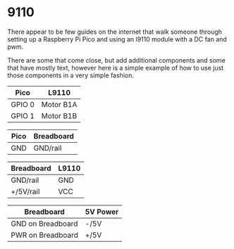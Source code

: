 # 9110
There appear to be few guides on the internet that walk someone through setting up a Raspberry Pi Pico and using an l9110 module with a DC fan and pwm.

There are some that come close, but add additional components and some that have mostly text,  however here is a simple example of how to use just those components in a very simple fashion.


| Pico              | L9110| 
| --------          | --------- |
| GPIO 0            | Motor B1A |
| GPIO 1            | Motor B1B |

| Pico              | Breadboard|
| --------          | --------- |
| GND               | GND/rail  |

| Breadboard         | L9110|
| --------           | --------- |
| GND/rail           | GND      |
| +/5V/rail          | VCC      |

| Breadboard         | 5V Power|
| --------           | --------- |
| GND on Breadboard | -/5V |
| PWR on Breadboard | +/5V |






